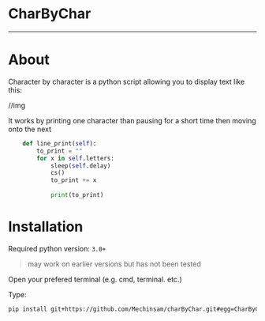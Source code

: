# CharByChar
---

# About
Character by character is a python script allowing you to display text like this:

//img

It works by printing one character than pausing for a short time then moving onto the next

```python   
    def line_print(self):
        to_print = ""
        for x in self.letters:
            sleep(self.delay)
            cs()
            to_print += x
           
            print(to_print)
```

# Installation

Required python version: `3.0+`
> may work on earlier versions but has not been tested

Open your prefered terminal (e.g. cmd, terminal. etc.)

Type:

```bash
pip install git+https://github.com/Mechinsam/charByChar.git#egg=CharByChar
```
